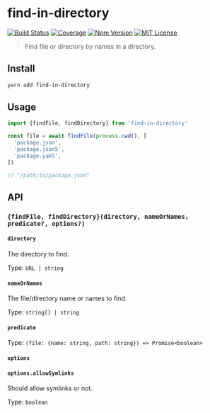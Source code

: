 # find-in-directory

[![Build Status][github_actions_badge]][github_actions_link]
[![Coverage][coveralls_badge]][coveralls_link]
[![Npm Version][package_version_badge]][package_link]
[![MIT License][license_badge]][license_link]

[github_actions_badge]: https://img.shields.io/github/actions/workflow/status/fisker/find-in-directory/continuous-integration.yml?barnach=main&style=flat-square
[github_actions_link]: https://github.com/fisker/find-in-directory/actions?query=branch%3Amain
[coveralls_badge]: https://img.shields.io/coveralls/github/fisker/find-in-directory/main?style=flat-square
[coveralls_link]: https://coveralls.io/github/fisker/find-in-directory?branch=main
[license_badge]: https://img.shields.io/npm/l/prettier-format.svg?style=flat-square
[license_link]: https://github.com/fisker/find-in-directory/blob/main/license
[package_version_badge]: https://img.shields.io/npm/v/find-in-directory.svg?style=flat-square
[package_link]: https://www.npmjs.com/package/find-in-directory

> Find file or directory by names in a directory.

## Install

```bash
yarn add find-in-directory
```

## Usage

```js
import {findFile, findDirectory} from 'find-in-directory'

const file = await findFile(process.cwd(), [
  'package.json',
  'package.json5',
  'package.yaml',
])

// "/path/to/package.json"
```

## API

### `{findFile, findDirectory}(directory, nameOrNames, predicate?, options?)`

#### `directory`

The directory to find.

Type: `URL | string`

#### `nameOrNames`

The file/directory name or names to find.

Type: `string[] | string`

#### `predicate`

Type: `(file: {name: string, path: string}) => Promise<boolean>`

#### `options`

#### `options.allowSymlinks`

Should allow symlinks or not.

Type: `boolean`
